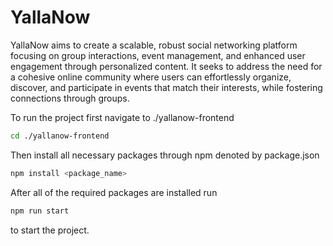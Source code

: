 # YallaNow

YallaNow aims to create a scalable, robust social networking platform focusing on group interactions, event management, and enhanced user engagement through personalized content. It seeks to address the need for a cohesive online community where users can effortlessly organize, discover, and participate in events that match their interests, while fostering connections through groups. 

To run the project first navigate to ./yallanow-frontend

```bash
cd ./yallanow-frontend
```

Then install all necessary packages through npm denoted by package.json

```bash
npm install <package_name>
```

After all of the required packages are installed run

```bash
npm run start
```

to start the project.
